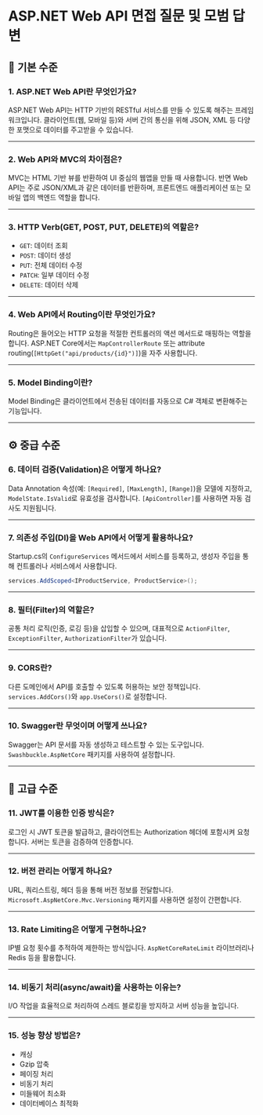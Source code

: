 
# ASP.NET Web API 면접 질문 및 모범 답변

## 🧱 기본 수준

### 1. ASP.NET Web API란 무엇인가요?
ASP.NET Web API는 HTTP 기반의 RESTful 서비스를 만들 수 있도록 해주는 프레임워크입니다. 클라이언트(웹, 모바일 등)와 서버 간의 통신을 위해 JSON, XML 등 다양한 포맷으로 데이터를 주고받을 수 있습니다.

---

### 2. Web API와 MVC의 차이점은?
MVC는 HTML 기반 뷰를 반환하여 UI 중심의 웹앱을 만들 때 사용합니다. 반면 Web API는 주로 JSON/XML과 같은 데이터를 반환하며, 프론트엔드 애플리케이션 또는 모바일 앱의 백엔드 역할을 합니다.

---

### 3. HTTP Verb(GET, POST, PUT, DELETE)의 역할은?
- `GET`: 데이터 조회  
- `POST`: 데이터 생성  
- `PUT`: 전체 데이터 수정  
- `PATCH`: 일부 데이터 수정  
- `DELETE`: 데이터 삭제

---

### 4. Web API에서 Routing이란 무엇인가요?
Routing은 들어오는 HTTP 요청을 적절한 컨트롤러의 액션 메서드로 매핑하는 역할을 합니다. ASP.NET Core에서는 `MapControllerRoute` 또는 attribute routing(`[HttpGet("api/products/{id}")]`)을 자주 사용합니다.

---

### 5. Model Binding이란?
Model Binding은 클라이언트에서 전송된 데이터를 자동으로 C# 객체로 변환해주는 기능입니다.

---

## ⚙️ 중급 수준

### 6. 데이터 검증(Validation)은 어떻게 하나요?
Data Annotation 속성(예: `[Required]`, `[MaxLength]`, `[Range]`)을 모델에 지정하고, `ModelState.IsValid`로 유효성을 검사합니다. `[ApiController]`를 사용하면 자동 검사도 지원됩니다.

---

### 7. 의존성 주입(DI)을 Web API에서 어떻게 활용하나요?
Startup.cs의 `ConfigureServices` 메서드에서 서비스를 등록하고, 생성자 주입을 통해 컨트롤러나 서비스에서 사용합니다.
```csharp
services.AddScoped<IProductService, ProductService>();
```

---

### 8. 필터(Filter)의 역할은?
공통 처리 로직(인증, 로깅 등)을 삽입할 수 있으며, 대표적으로 `ActionFilter`, `ExceptionFilter`, `AuthorizationFilter`가 있습니다.

---

### 9. CORS란?
다른 도메인에서 API를 호출할 수 있도록 허용하는 보안 정책입니다. `services.AddCors()`와 `app.UseCors()`로 설정합니다.

---

### 10. Swagger란 무엇이며 어떻게 쓰나요?
Swagger는 API 문서를 자동 생성하고 테스트할 수 있는 도구입니다. `Swashbuckle.AspNetCore` 패키지를 사용하여 설정합니다.

---

## 🚀 고급 수준

### 11. JWT를 이용한 인증 방식은?
로그인 시 JWT 토큰을 발급하고, 클라이언트는 Authorization 헤더에 포함시켜 요청합니다. 서버는 토큰을 검증하여 인증합니다.

---

### 12. 버전 관리는 어떻게 하나요?
URL, 쿼리스트링, 헤더 등을 통해 버전 정보를 전달합니다. `Microsoft.AspNetCore.Mvc.Versioning` 패키지를 사용하면 설정이 간편합니다.

---

### 13. Rate Limiting은 어떻게 구현하나요?
IP별 요청 횟수를 추적하여 제한하는 방식입니다. `AspNetCoreRateLimit` 라이브러리나 Redis 등을 활용합니다.

---

### 14. 비동기 처리(async/await)을 사용하는 이유는?
I/O 작업을 효율적으로 처리하여 스레드 블로킹을 방지하고 서버 성능을 높입니다.

---

### 15. 성능 향상 방법은?
- 캐싱
- Gzip 압축
- 페이징 처리
- 비동기 처리
- 미들웨어 최소화
- 데이터베이스 최적화
